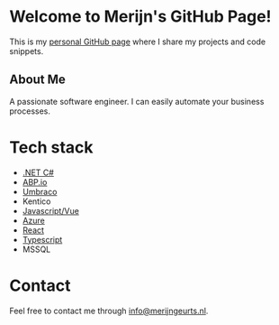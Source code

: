 # Welcome to Merijn's GitHub Page!
This is my [personal GitHub page](https://merijng.github.io/) where I share my projects and code snippets.

## About Me
A passionate software engineer. I can easily automate your business processes.

# Tech stack
- [.NET C#](https://github.com/dotnet)
- [ABP.io](https://github.com/abpframework/abp)
- [Umbraco](https://github.com/umbraco/Umbraco-CMS)
- Kentico
- [Javascript/Vue](https://github.com/vuejs/core)
- [Azure](https://github.com/Azure)
- [React](https://github.com/facebook/react)
- [Typescript](https://github.com/microsoft/TypeScript)
- MSSQL

# Contact
Feel free to contact me through info@merijngeurts.nl.
